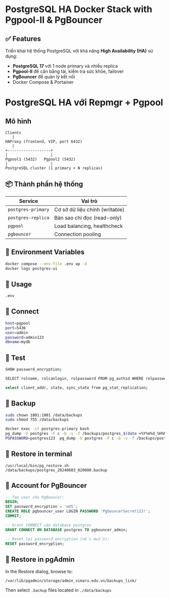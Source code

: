 # PostgreSQL HA Docker Stack with Pgpool-II & PgBouncer

## ✅ Features
Triển khai hệ thống PostgreSQL với khả năng **High Availability (HA)** sử dụng:
- **PostgreSQL 17** với 1 node primary và nhiều replica
- **Pgpool-II** để cân bằng tải, kiểm tra sức khỏe, failover
- **PgBouncer** để quản lý kết nối
- Docker Compose & Portainer

# PostgreSQL HA với Repmgr + Pgpool

## Mô hình

```plaintext
Clients
   |
HAProxy (frontend, VIP, port 6432)
   |
+-------------------+
|                   |
Pgpool1 (5432)   Pgpool2 (5432)
|                   |
PostgreSQL cluster (1 primary + N replicas)
```

## 📦 Thành phần hệ thống
| Service            | Vai trò                          |
|--------------------|----------------------------------|
| `postgres-primary` | Cơ sở dữ liệu chính (writable)   |
| `postgres-replica` | Bản sao chỉ đọc (read-only)      |
| `pgpool`           | Load balancing, healthcheck      |
| `pgbouncer`        | Connection pooling               |

## 🧾 Environment Variables

```bash
docker compose --env-file .env up -d
docker logs postgres-ui
```

## 🚀 Usage

```bash
.env
```

## 🚀 Connect

```bash
host=pgpool
port=5436
user=admin
password=admin123
dbname=mydb

```

## 🚀 Test

```bash
SHOW password_encryption;

SELECT rolname, rolcanlogin, rolpassword FROM pg_authid WHERE rolpassword IS NOT NULL;

select client_addr, state, sync_state from pg_stat_replication;
```

## 🚀 Backup

```bash
sudo chown 1001:1001 /data/backups
sudo chmod 755 /data/backups

docker exec -it postgres-primary bash
pg_dump -U postgres -F c -b -v -f /backups/postgres_$(date +%Y%m%d_%H%M%S).backup postgres
PGPASSWORD=postgres123  pg_dump -U postgres -F c -b -v -f /backups/postgres_$(date +%Y%m%d_%H%M%S).backup postgres >> /backups/backup.log 2>&1
```

## 🔁 Restore in terminal

```
/usr/local/bin/pg_restore.sh /data/backups/postgres_20240603_020000.backup
```

## 🚀 Account for PgBouncer

```sql
-- Tạo user cho PgBouncer:
BEGIN;
SET password_encryption = 'md5';
CREATE ROLE pgbouncer_user LOGIN PASSWORD 'PgbouncerSecret123!';
COMMIT;

-- Grant CONNECT vào database postgres
GRANT CONNECT ON DATABASE postgres TO pgbouncer_admin;

-- Reset lại password_encryption (nếu muốn):
RESET password_encryption;
```

## 🔁 Restore in pgAdmin

In the Restore dialog, browse to:

```
/var/lib/pgadmin/storage/admin_vimaru.edu.vn/backups_link/
```

Then select `.backup` files located in `./data/backups`
